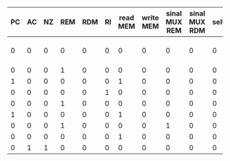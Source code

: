 PC  | AC    | NZ    | REM   | RDM   | RI    | read MEM  | write MEM | sinal MUX REM | sinal MUX RDM | selULA    | Incrementa PC 
----|-------|-------|-------|-------|-------|-----------|-----------|---------------|---------------|-----------|---------------       
0   |   0   |   0   |   0   |   0   |   0   |   0       |   0       |   0           |   0           |   0       |   0           **OPERAÇÃO LDA**
0   |   0   |   0   |   1   |   0   |   0   |   0       |   0       |   0           |   0           |   0       |   0       
1   |   0   |   0   |   0   |   0   |   0   |   1       |   0       |   0           |   0           |   0       |   1       
0   |   0   |   0   |   0   |   0   |   1   |   0       |   0       |   0           |   0           |   0       |   0       
0   |   0   |   0   |   1   |   0   |   0   |   0       |   0       |   0           |   0           |   0       |   0       
1   |   0   |   0   |   0   |   0   |   0   |   1       |   0       |   0           |   0           |   0       |   1       
0   |   0   |   0   |   1   |   0   |   0   |   0       |   0       |   1           |   0           |   0       |   0       
0   |   0   |   0   |   0   |   0   |   0   |   1       |   0       |   0           |   0           |   0       |   0       
0   |   1   |   1   |   0   |   0   |   0   |   0       |   0       |   0           |   0           |   0       |   0       